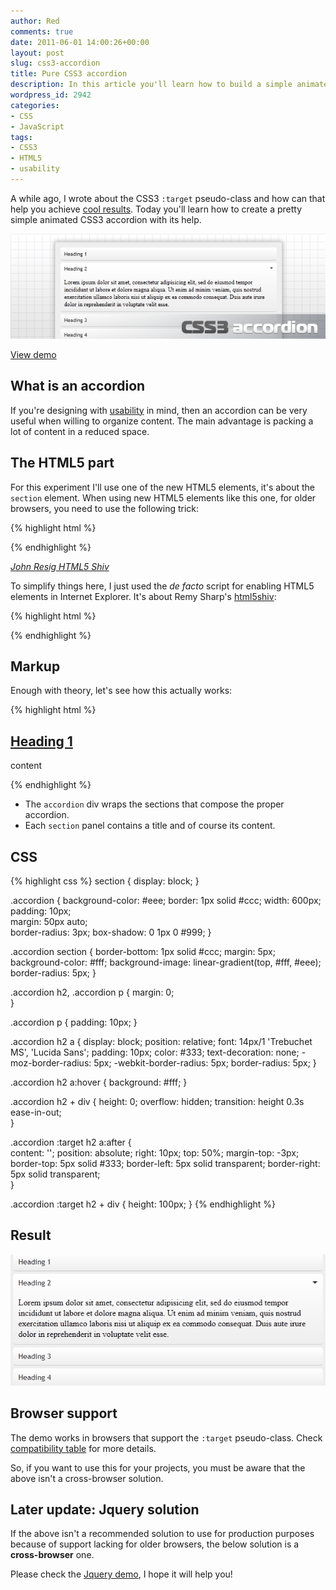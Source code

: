 ```yaml
---
author: Red
comments: true
date: 2011-06-01 14:00:26+00:00
layout: post
slug: css3-accordion
title: Pure CSS3 accordion
description: In this article you'll learn how to build a simple animated CSS3 accordion. A jQuery fallback for older browsers is also provided.
wordpress_id: 2942
categories:
- CSS
- JavaScript
tags:
- CSS3
- HTML5
- usability
---
```


A while ago, I wrote about the CSS3 `:target` pseudo-class and how can that help you achieve [cool results](http://www.red-team-design.com/get-to-know-your-css3-target-pseudo-class). Today you'll learn how to create a pretty simple animated CSS3 accordion with its help.

![CSS3 accordion](/wp-content/uploads/2011/05/css3-accordion.png)

<!-- more -->

[View demo](/wp-content/uploads/2011/05/css3-accordion.html)

## What is an accordion

If you're designing with [usability](http://www.red-team-design.com/web-usability-tips-for-your-website) in mind, then an accordion can be very useful when willing to organize content. The main advantage is packing a lot of content in a reduced space.

## The HTML5 part

For this experiment I'll use one of the new HTML5 elements, it's about the `section` element. When using new HTML5 elements like this one, for older browsers, you need to use the following trick:

{% highlight html %}
<script>document.createElement('section');</script>
{% endhighlight %}

_[John Resig HTML5 Shiv](http://ejohn.org/blog/html5-shiv/)_

To simplify things here, I just used the _de facto_ script for enabling HTML5 elements in Internet Explorer. It's about Remy Sharp's [html5shiv](http://code.google.com/p/html5shiv/):

{% highlight html %}
<!--[if lt IE 9]>
  <script src="//html5shim.googlecode.com/svn/trunk/html5.js"></script>
<![endif]-->
{% endhighlight %}

## Markup

Enough with theory, let's see how this actually works:

{% highlight html %}
<div class="accordion">
    <section id="one">
        <h2><a href="#one">Heading 1</a></h2>
        <div>
            <p>content</p>
        </div>
    </section>
</div>
{% endhighlight %}
        
  * The `accordion` div wraps the sections that compose the proper accordion.	
  * Each `section` panel contains a title and of course its content.

## CSS

{% highlight css %}
section {
    display: block;
} 

.accordion {
    background-color: #eee;
    border: 1px solid #ccc;
    width: 600px;
    padding: 10px;  
    margin: 50px auto;  
    border-radius: 3px; 
    box-shadow: 0 1px 0 #999;
}
 
.accordion section {
    border-bottom: 1px solid #ccc;
    margin: 5px;    
    background-color: #fff;
    background-image: linear-gradient(top, #fff, #eee);
    border-radius: 5px;
}

.accordion h2,
.accordion p {
    margin: 0;  
}

.accordion p {
    padding: 10px;
}
 
.accordion h2 a {
    display: block;
    position: relative;
    font: 14px/1 'Trebuchet MS', 'Lucida Sans';
    padding: 10px;
    color: #333;
    text-decoration: none;
    -moz-border-radius: 5px;
    -webkit-border-radius: 5px;
    border-radius: 5px;
}

.accordion h2 a:hover {
    background: #fff;
}
 
.accordion h2 + div {
    height: 0;
    overflow: hidden;
    transition: height 0.3s ease-in-out;    
}

.accordion :target h2 a:after {  
    content: '';
    position: absolute;
    right: 10px;
    top: 50%;
    margin-top: -3px;
    border-top: 5px solid #333;
    border-left: 5px solid transparent;
    border-right: 5px solid transparent;    
}

.accordion :target h2 + div {
    height: 100px;
}
{% endhighlight %}    
    
 ## Result

![CSS3 accordion results](/wp-content/uploads/2011/05/css3-accordion-result.png)

## Browser support

The demo works in browsers that sup­port the `:tar­get` pseudo-class. Check [compatibility table](http://www.quirksmode.org/css/contents.html) for more details.

So, if you want to use this for your projects, you must be aware that the above isn't a cross-browser solution.

## Later update: Jquery solution


If the above isn't a recommended solution to use for production purposes because of support lacking for older browsers, the below solution is a **cross-browser** one. 

Please check the [Jquery demo](/wp-content/uploads/2011/06/css3-jquery-accordion.html), I hope it will help you!